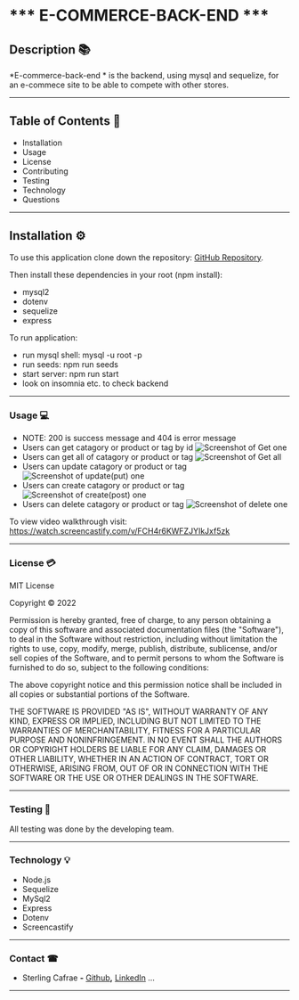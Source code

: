 # *** E-COMMERCE-BACK-END ***

## **Description** 📚

*E-commerce-back-end * is the backend, using mysql and sequelize, for an e-commece site to be able to compete with other stores.
<hr>

## **Table of Contents** 📄

* Installation
* Usage
* License
* Contributing
* Testing
* Technology
* Questions

---

## **Installation** ⚙️

To use this application clone down the repository: [GitHub Repository](https://github.com/scarfrae/E-commerce-Back-End). 

Then install these dependencies in your root (npm install):
* mysql2
* dotenv
* sequelize
* express

To run application:
* run mysql shell: mysql -u root -p
* run seeds: npm run seeds
* start server: npm run start
* look on insomnia etc. to check backend 

<hr>

### **Usage** 💻
* NOTE: 200 is success message and 404 is error message 
* Users can get catagory or product or tag by id 
![Screenshot of Get one ](./images/GetOne.png)
* Users can get all of catagory or product or tag
![Screenshot of Get all ](./images/GetAll.png)
* Users can update catagory or product or tag
![Screenshot of update(put) one](./images/UpdateOne.png)
* Users can create catagory or product or tag
![Screenshot of create(post) one](./images/CreateOne.png)
* Users can delete catagory or product or tag 
![Screenshot of delete one](./images/DeleteOne.png)

To view video walkthrough visit:
https://watch.screencastify.com/v/FCH4r6KWFZJYIkJxf5zk


<hr>

### **License** 💳

MIT License

Copyright © 2022

Permission is hereby granted, free of charge, to any person obtaining a copy of this software and associated documentation files (the "Software"), to deal in the Software without restriction, including without limitation the rights to use, copy, modify, merge, publish, distribute, sublicense, and/or sell copies of the Software, and to permit persons to whom the Software is furnished to do so, subject to the following conditions:

The above copyright notice and this permission notice shall be included in all copies or substantial portions of the Software.

THE SOFTWARE IS PROVIDED "AS IS", WITHOUT WARRANTY OF ANY KIND, EXPRESS OR IMPLIED, INCLUDING BUT NOT LIMITED TO THE WARRANTIES OF MERCHANTABILITY, FITNESS FOR A PARTICULAR PURPOSE AND NONINFRINGEMENT. IN NO EVENT SHALL THE AUTHORS OR COPYRIGHT HOLDERS BE LIABLE FOR ANY CLAIM, DAMAGES OR OTHER LIABILITY, WHETHER IN AN ACTION OF CONTRACT, TORT OR OTHERWISE, ARISING FROM, OUT OF OR IN CONNECTION WITH THE SOFTWARE OR THE USE OR OTHER DEALINGS IN THE SOFTWARE.
<hr>

### **Testing** 📝
All testing was done by the developing team.
<hr>

### **Technology** 💡
* Node.js
* Sequelize
* MySql2
* Express
* Dotenv
* Screencastify

<hr>

### **Contact** ☎
* Sterling Cafrae **-** [Github](https://github.com/scarfrae)**,** [LinkedIn](https://www.linkedin.com/in/sterling-carfrae-a2a8151a5/)
...
***



